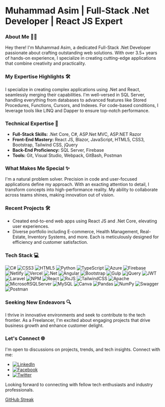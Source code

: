 # Muhammad Asim | Full-Stack .Net Developer | React JS Expert

### About Me 👨‍💻 

Hey there! I'm Muhammad Asim, a dedicated Full-Stack .Net Developer passionate about crafting outstanding web solutions. With over 3.5+ years of hands-on experience, I specialize in creating cutting-edge applications that combine creativity and practicality.

### My Expertise Highlights 🛠️
I specialize in creating complex applications using .Net and React, seamlessly merging their capabilities. I'm well-versed in SQL Server, handling everything from databases to advanced features like Stored Procedures, Functions, Cursors, and Indexes. For code-based conditions, I leverage tools like LINQ and Dapper to ensure top-notch performance.

### Technical Expertise 🚀
- **Full-Stack Skills:** .Net Core, C#, ASP.Net MVC, ASP.NET Razor
- **Front-End Mastery:** React JS, Blazor, JavaScript, HTML5, CSS3, Bootstrap, Tailwind CSS, jQuery
- **Back-End Proficiency:** SQL Server, Firebase
- **Tools:** Git, Visual Studio, Webpack, GitBash, Postman

### What Makes Me Special ✨
I'm a natural problem solver. Precision in code and user-focused applications define my approach. With an exacting attention to detail, I transform concepts into high-performance reality. My ability to collaborate across teams shines, making innovation out of vision.

### Recent Projects 🛠️
- Created end-to-end web apps using React JS and .Net Core, elevating user experiences.
- Diverse portfolio including E-commerce, Health Management, Real-Estate, Inventory Systems, and more. Each is meticulously designed for efficiency and customer satisfaction.

### Tech Stack 💻
![C#](https://img.shields.io/badge/c%23-%23239120.svg?style=for-the-badge&logo=c-sharp&logoColor=white) ![CSS3](https://img.shields.io/badge/css3-%231572B6.svg?style=for-the-badge&logo=css3&logoColor=white) ![HTML5](https://img.shields.io/badge/html5-%23E34F26.svg?style=for-the-badge&logo=html5&logoColor=white) ![Python](https://img.shields.io/badge/python-3670A0?style=for-the-badge&logo=python&logoColor=ffdd54) ![TypeScript](https://img.shields.io/badge/typescript-%23007ACC.svg?style=for-the-badge&logo=typescript&logoColor=white) ![Azure](https://img.shields.io/badge/azure-%230072C6.svg?style=for-the-badge&logo=azure-devops&logoColor=white) ![Firebase](https://img.shields.io/badge/firebase-%23039BE5.svg?style=for-the-badge&logo=firebase) ![Netlify](https://img.shields.io/badge/netlify-%23000000.svg?style=for-the-badge&logo=netlify&logoColor=#00C7B7) ![Vercel](https://img.shields.io/badge/vercel-%23000000.svg?style=for-the-badge&logo=vercel&logoColor=white) ![.Net](https://img.shields.io/badge/.NET-5C2D91?style=for-the-badge&logo=.net&logoColor=white) ![Angular](https://img.shields.io/badge/angular-%23DD0031.svg?style=for-the-badge&logo=angular&logoColor=white) ![Bootstrap](https://img.shields.io/badge/bootstrap-%23563D7C.svg?style=for-the-badge&logo=bootstrap&logoColor=white) ![Gulp](https://img.shields.io/badge/GULP-%23CF4647.svg?style=for-the-badge&logo=gulp&logoColor=white) ![jQuery](https://img.shields.io/badge/jquery-%230769AD.svg?style=for-the-badge&logo=jquery&logoColor=white) ![JWT](https://img.shields.io/badge/JWT-black?style=for-the-badge&logo=JSON%20web%20tokens) ![Laravel](https://img.shields.io/badge/laravel-%23FF2D20.svg?style=for-the-badge&logo=laravel&logoColor=white) ![NPM](https://img.shields.io/badge/NPM-%23000000.svg?style=for-the-badge&logo=npm&logoColor=white) ![React](https://img.shields.io/badge/react-%2320232a.svg?style=for-the-badge&logo=react&logoColor=%2361DAFB) ![RxJS](https://img.shields.io/badge/rxjs-%23B7178C.svg?style=for-the-badge&logo=reactivex&logoColor=white) ![TailwindCSS](https://img.shields.io/badge/tailwindcss-%2338B2AC.svg?style=for-the-badge&logo=tailwind-css&logoColor=white) ![Apache](https://img.shields.io/badge/apache-%23D42029.svg?style=for-the-badge&logo=apache&logoColor=white) ![MicrosoftSQLServer](https://img.shields.io/badge/Microsoft%20SQL%20Sever-CC2927?style=for-the-badge&logo=microsoft%20sql%20server&logoColor=white) ![MySQL](https://img.shields.io/badge/mysql-%2300f.svg?style=for-the-badge&logo=mysql&logoColor=white) ![Canva](https://img.shields.io/badge/Canva-%2300C4CC.svg?style=for-the-badge&logo=Canva&logoColor=white) ![Pandas](https://img.shields.io/badge/pandas-%23150458.svg?style=for-the-badge&logo=pandas&logoColor=white) ![NumPy](https://img.shields.io/badge/numpy-%23013243.svg?style=for-the-badge&logo=numpy&logoColor=white) ![Swagger](https://img.shields.io/badge/-Swagger-%23Clojure?style=for-the-badge&logo=swagger&logoColor=white) ![Postman](https://img.shields.io/badge/Postman-FF6C37?style=for-the-badge&logo=postman&logoColor=white)
### Seeking New Endeavors 🔍

I thrive in innovative environments and seek to contribute to the tech frontier. As a Freelancer, I'm excited about engaging projects that drive business growth and enhance customer delight.

### Let's Connect 🌐

I'm open to discussions on projects, trends, and tech insights. Connect with me:

* [![LinkedIn](https://img.shields.io/badge/LinkedIn-%230077B5.svg?logo=linkedin&logoColor=white)](https://linkedin.com/in/devistic-asim)
* [![Facebook](https://img.shields.io/badge/Facebook-%231877F2.svg?logo=Facebook&logoColor=white)](https://facebook.com/devistic.asim)
* [![Twitter](https://img.shields.io/badge/Twitter-%231DA1F2.svg?logo=Twitter&logoColor=white)](https://twitter.com/devistic_asim) 
 

Looking forward to connecting with fellow tech enthusiasts and industry professionals.


<!-- ! ### 📊 GitHub Stats:
![Asim's GitHub stats](https://github-readme-stats.vercel.app/api?username=devistic-asim&show_icons=true&theme=highcontrast)
[](https://github-readme-streak-stats.herokuapp.com/?user=devistic-asim&theme=highcontrast&hide_border=false)


 [![GitHub Streak](https://streak-stats.demolab.com/?user=devistic-asim&theme=dark)](url)
 -->
 [GitHub Streak](https://streak-stats.demolab.com/?user=devistic-asim&theme=dark)
